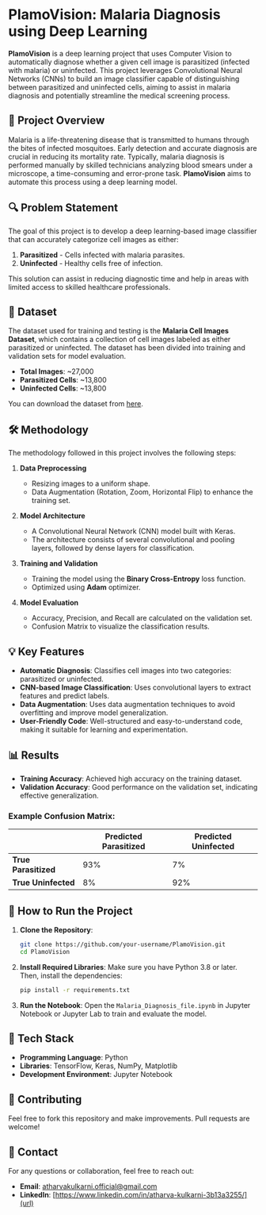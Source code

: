 # PlamoVision: Malaria Diagnosis using Deep Learning

**PlamoVision** is a deep learning project that uses Computer Vision to automatically diagnose whether a given cell image is parasitized (infected with malaria) or uninfected. This project leverages Convolutional Neural Networks (CNNs) to build an image classifier capable of distinguishing between parasitized and uninfected cells, aiming to assist in malaria diagnosis and potentially streamline the medical screening process.

## 📜 Project Overview

Malaria is a life-threatening disease that is transmitted to humans through the bites of infected mosquitoes. Early detection and accurate diagnosis are crucial in reducing its mortality rate. Typically, malaria diagnosis is performed manually by skilled technicians analyzing blood smears under a microscope, a time-consuming and error-prone task. **PlamoVision** aims to automate this process using a deep learning model.

## 🔍 Problem Statement

The goal of this project is to develop a deep learning-based image classifier that can accurately categorize cell images as either:
1. **Parasitized** - Cells infected with malaria parasites.
2. **Uninfected** - Healthy cells free of infection.

This solution can assist in reducing diagnostic time and help in areas with limited access to skilled healthcare professionals.

## 📂 Dataset

The dataset used for training and testing is the **Malaria Cell Images Dataset**, which contains a collection of cell images labeled as either parasitized or uninfected. The dataset has been divided into training and validation sets for model evaluation.

- **Total Images**: ~27,000
- **Parasitized Cells**: ~13,800
- **Uninfected Cells**: ~13,800

You can download the dataset from [here](https://www.kaggle.com/iarunava/cell-images-for-detecting-malaria).

## 🛠️ Methodology

The methodology followed in this project involves the following steps:

1. **Data Preprocessing**
   - Resizing images to a uniform shape.
   - Data Augmentation (Rotation, Zoom, Horizontal Flip) to enhance the training set.
  
2. **Model Architecture**
   - A Convolutional Neural Network (CNN) model built with Keras.
   - The architecture consists of several convolutional and pooling layers, followed by dense layers for classification.
  
3. **Training and Validation**
   - Training the model using the **Binary Cross-Entropy** loss function.
   - Optimized using **Adam** optimizer.
  
4. **Model Evaluation**
   - Accuracy, Precision, and Recall are calculated on the validation set.
   - Confusion Matrix to visualize the classification results.

## 💡 Key Features

- **Automatic Diagnosis**: Classifies cell images into two categories: parasitized or uninfected.
- **CNN-based Image Classification**: Uses convolutional layers to extract features and predict labels.
- **Data Augmentation**: Uses data augmentation techniques to avoid overfitting and improve model generalization.
- **User-Friendly Code**: Well-structured and easy-to-understand code, making it suitable for learning and experimentation.

## 📊 Results

- **Training Accuracy**: Achieved high accuracy on the training dataset.
- **Validation Accuracy**: Good performance on the validation set, indicating effective generalization.

### Example Confusion Matrix:

|                | Predicted Parasitized | Predicted Uninfected |
|----------------|-----------------------|----------------------|
| **True Parasitized** | 93%                   | 7%                   |
| **True Uninfected**  | 8%                    | 92%                  |

## 🚀 How to Run the Project

1. **Clone the Repository**:
   ```bash
   git clone https://github.com/your-username/PlamoVision.git
   cd PlamoVision
   ```

2. **Install Required Libraries**:
   Make sure you have Python 3.8 or later. Then, install the dependencies:
   ```bash
   pip install -r requirements.txt
   ```

3. **Run the Notebook**:
   Open the `Malaria_Diagnosis_file.ipynb` in Jupyter Notebook or Jupyter Lab to train and evaluate the model.


## 🧰 Tech Stack

- **Programming Language**: Python
- **Libraries**: TensorFlow, Keras, NumPy, Matplotlib
- **Development Environment**: Jupyter Notebook

## 🤝 Contributing

Feel free to fork this repository and make improvements. Pull requests are welcome!

## 💬 Contact

For any questions or collaboration, feel free to reach out:

- **Email**: [atharvakulkarni.official@gmail.com](url)
- **LinkedIn**: [https://www.linkedin.com/in/atharva-kulkarni-3b13a3255/](url)
